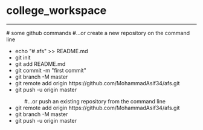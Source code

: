 # college_workspace

<hr>
# some github commands
#…or create a new repository on the command line
<ul>
<li>echo "# afs" >> README.md</li>
<li>git init</li>
<li>git add README.md</li>
<li>git commit -m "first commit"</li>
<li>git branch -M master</li>
<li>git remote add origin https://github.com/MohammadAsif34/afs.git</li>
<li>git push -u origin master</li>
<ul>
#…or push an existing repository from the command line
</ul>
<li>git remote add origin https://github.com/MohammadAsif34/afs.git</li>
<li>git branch -M master</li>
<li>git push -u origin master</li>
</ul>
